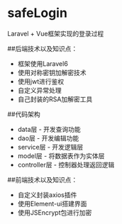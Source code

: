 # safeLogin
Laravel + Vue框架实现的登录过程

##后端技术以及知识点：
- 框架使用Laravel6
- 使用对称密钥加解密技术
- 使用jwt进行鉴权
- 自定义异常处理
- 自己封装的RSA加解密工具


##代码架构
- data层 - 开发查询功能
- dao层 - 开发编辑功能
- service层 - 开发逻辑层
- model层 - 将数据表作为实体层
- controller层 - 控制器处理返回逻辑


##前端技术以及知识点：
- 自定义封装axios插件
- 使用Element-ui搭建界面
- 使用JSEncrypt包进行加密
